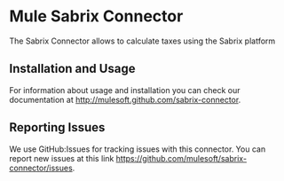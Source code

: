 Mule Sabrix Connector
=========================

The Sabrix Connector allows to calculate taxes using the Sabrix platform 

Installation and Usage
----------------------

For information about usage and installation you can check our documentation at http://mulesoft.github.com/sabrix-connector.

Reporting Issues
----------------

We use GitHub:Issues for tracking issues with this connector. You can report new issues at this link https://github.com/mulesoft/sabrix-connector/issues.